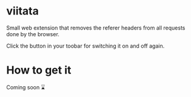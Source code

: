 # viitata

Small web extension that removes the referer headers from all requests done by the browser.

Click the button in your toobar for switching it on and off again.


# How to get it
Coming soon ⌛

